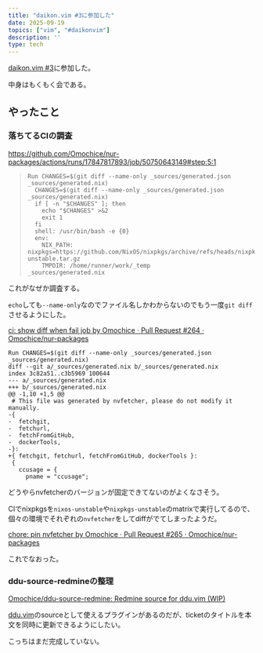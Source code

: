 ```yaml
---
title: "daikon.vim #3に参加した"
date: 2025-09-19
topics: ["vim", "#daikonvim"]
description: ''
type: tech
---
```


[daikon.vim #3](https://daikonvim.connpass.com/event/367291/)に参加した。

中身はもくもく会である。

## やったこと

### 落ちてるCIの調査

<https://github.com/Omochice/nur-packages/actions/runs/17847817893/job/50750643149#step:5:1>

> ```console
> Run CHANGES=$(git diff --name-only _sources/generated.json _sources/generated.nix)
>   CHANGES=$(git diff --name-only _sources/generated.json _sources/generated.nix)
>   if [ -n "$CHANGES" ]; then
>     echo "$CHANGES" >&2
>     exit 1
>   fi
>   shell: /usr/bin/bash -e {0}
>   env:
>     NIX_PATH: nixpkgs=https://github.com/NixOS/nixpkgs/archive/refs/heads/nixpkgs-unstable.tar.gz
>     TMPDIR: /home/runner/work/_temp
> _sources/generated.nix
> ```

これがなぜか調査する。


`echo`しても`--name-only`なのでファイル名しかわからないのでもう一度`git diff`させるようにした。

[ci: show diff when fail job by Omochice · Pull Request #264 · Omochice/nur-packages](https://github.com/Omochice/nur-packages/pull/264)

```console
Run CHANGES=$(git diff --name-only _sources/generated.json _sources/generated.nix)
diff --git a/_sources/generated.nix b/_sources/generated.nix
index 3c82a51..c3b5969 100644
--- a/_sources/generated.nix
+++ b/_sources/generated.nix
@@ -1,10 +1,5 @@
 # This file was generated by nvfetcher, please do not modify it manually.
-{
-  fetchgit,
-  fetchurl,
-  fetchFromGitHub,
-  dockerTools,
-}:
+{ fetchgit, fetchurl, fetchFromGitHub, dockerTools }:
 {
   ccusage = {
     pname = "ccusage";
```

どうやらnvfetcherのバージョンが固定できてないのがよくなさそう。

CIでnixpkgsを`nixos-unstable`や`nixpkgs-unstable`のmatrixで実行してるので、個々の環境でそれぞれの`nvfetcher`をしてdiffがでてしまったようだ。

[chore: pin nvfetcher by Omochice · Pull Request #265 · Omochice/nur-packages](https://github.com/Omochice/nur-packages/pull/265)

これでなおった。

### ddu-source-redmineの整理

[Omochice/ddu-source-redmine: Redmine source for ddu.vim (WIP)](https://github.com/Omochice/ddu-source-redmine)

[ddu.vim](https://github.com/Shougo/ddu.vim)のsourceとして使えるプラグインがあるのだが、ticketのタイトルを本文を同時に更新できるようにしたい。

こっちはまだ完成していない。
